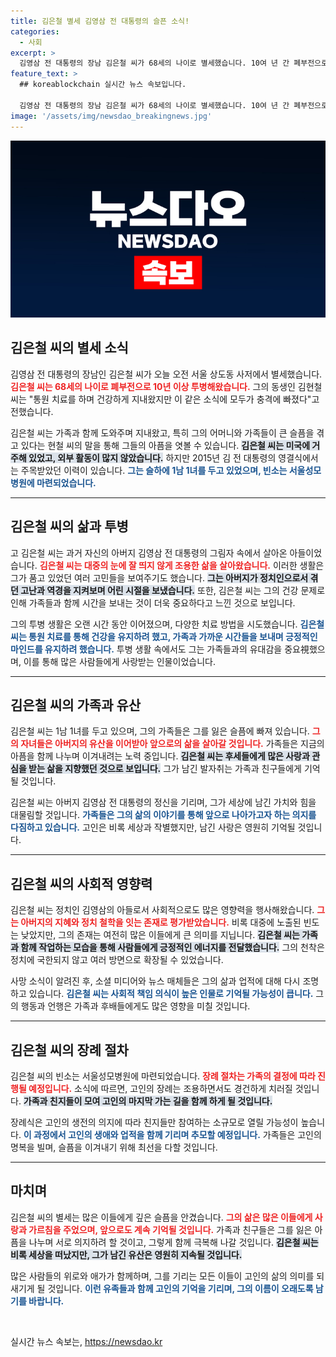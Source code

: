 ```yaml
---
title: 김은철 별세 김영삼 전 대통령의 슬픈 소식!
categories:
  - 사회
excerpt: >
  김영삼 전 대통령의 장남 김은철 씨가 68세의 나이로 별세했습니다. 10여 년 간 폐부전으로 투병해온 그는 가족들에게 큰 충격을 주었습니다. 빈소는 서울성모병원에 마련됐습니다.
feature_text: >
  ## koreablockchain 실시간 뉴스 속보입니다.

  김영삼 전 대통령의 장남 김은철 씨가 68세의 나이로 별세했습니다. 10여 년 간 폐부전으로 투병해온 그는 가족들에게 큰 충격을 주었습니다. 빈소는 서울성모병원에 마련됐습니다.
image: '/assets/img/newsdao_breakingnews.jpg'
---
```


<p><img src="/assets/img/newsdao_breakingnews.jpg" alt="koreablockchain 속보" /></p>

<h2 data-ke-size="size26">김은철 씨의 별세 소식</h2>

<p data-ke-size="size16">김영삼 전 대통령의 장남인 김은철 씨가 오늘 오전 서울 상도동 사저에서 별세했습니다. <b><span style="color: #ee2323;">김은철 씨는 68세의 나이로 폐부전으로 10년 이상 투병해왔습니다.</span></b> 그의 동생인 김현철 씨는 "통원 치료를 하며 건강하게 지내왔지만 이 같은 소식에 모두가 충격에 빠졌다"고 전했습니다.</p>

<p data-ke-size="size16">김은철 씨는 가족과 함께 도와주며 지내왔고, 특히 그의 어머니와 가족들이 큰 슬픔을 겪고 있다는 현철 씨의 말을 통해 그들의 아픔을 엿볼 수 있습니다. <b><span style="background-color: #21538527;">김은철 씨는 미국에 거주해 있었고, 외부 활동이 많지 않았습니다.</span></b> 하지만 2015년 김 전 대통령의 영결식에서는 주목받았던 이력이 있습니다. <b><span style="color: #1a5490;">그는 슬하에 1남 1녀를 두고 있었으며, 빈소는 서울성모병원에 마련되었습니다.</span></b></p>

<hr>

<h2 data-ke-size="size26">김은철 씨의 삶과 투병</h2>

<p data-ke-size="size16">고 김은철 씨는 과거 자신의 아버지 김영삼 전 대통령의 그림자 속에서 살아온 아들이었습니다. <b><span style="color: #ee2323;">김은철 씨는 대중의 눈에 잘 띄지 않게 조용한 삶을 살아왔습니다.</span></b> 이러한 생활은 그가 품고 있었던 여러 고민들을 보여주기도 했습니다. <b><span style="background-color: #21538527;">그는 아버지가 정치인으로서 겪던 고난과 역경을 지켜보며 어린 시절을 보냈습니다.</span></b> 또한, 김은철 씨는 그의 건강 문제로 인해 가족들과 함께 시간을 보내는 것이 더욱 중요하다고 느낀 것으로 보입니다.</p>

<p data-ke-size="size16">그의 투병 생활은 오랜 시간 동안 이어졌으며, 다양한 치료 방법을 시도했습니다. <b><span style="color: #1a5490;">김은철 씨는 통원 치료를 통해 건강을 유지하려 했고, 가족과 가까운 시간들을 보내며 긍정적인 마인드를 유지하려 했습니다.</span></b> 투병 생활 속에서도 그는 가족들과의 유대감을 중요視했으며, 이를 통해 많은 사람들에게 사랑받는 인물이었습니다.</p>

<hr>

<h2 data-ke-size="size26">김은철 씨의 가족과 유산</h2>

<p data-ke-size="size16">김은철 씨는 1남 1녀를 두고 있으며, 그의 가족들은 그를 잃은 슬픔에 빠져 있습니다. <b><span style="color: #ee2323;">그의 자녀들은 아버지의 유산을 이어받아 앞으로의 삶을 살아갈 것입니다.</span></b> 가족들은 지금의 아픔을 함께 나누며 이겨내려는 노력 중입니다. <b><span style="background-color: #21538527;">김은철 씨는 후세들에게 많은 사랑과 관심을 받는 삶을 지향했던 것으로 보입니다.</span></b> 그가 남긴 발자취는 가족과 친구들에게 기억될 것입니다.</p>

<p data-ke-size="size16">김은철 씨는 아버지 김영삼 전 대통령의 정신을 기리며, 그가 세상에 남긴 가치와 힘을 대물림할 것입니다. <b><span style="color: #1a5490;">가족들은 그의 삶의 이야기를 통해 앞으로 나아가고자 하는 의지를 다짐하고 있습니다.</span></b> 고인은 비록 세상과 작별했지만, 남긴 사랑은 영원히 기억될 것입니다.</p>

<hr>

<h2 data-ke-size="size26">김은철 씨의 사회적 영향력</h2>

<p data-ke-size="size16">김은철 씨는 정치인 김영삼의 아들로서 사회적으로도 많은 영향력을 행사해왔습니다. <b><span style="color: #ee2323;">그는 아버지의 지혜와 정치 철학을 잇는 존재로 평가받았습니다.</span></b> 비록 대중에 노출된 빈도는 낮았지만, 그의 존재는 여전히 많은 이들에게 큰 의미를 지닙니다. <b><span style="background-color: #21538527;">김은철 씨는 가족과 함께 작업하는 모습을 통해 사람들에게 긍정적인 에너지를 전달했습니다.</span></b> 그의 천착은 정치에 국한되지 않고 여러 방면으로 확장될 수 있었습니다.</p>

<p data-ke-size="size16">사망 소식이 알려진 후, 소셜 미디어와 뉴스 매체들은 그의 삶과 업적에 대해 다시 조명하고 있습니다. <b><span style="color: #1a5490;">김은철 씨는 사회적 책임 의식이 높은 인물로 기억될 가능성이 큽니다.</span></b> 그의 행동과 언행은 가족과 후배들에게도 많은 영향을 미칠 것입니다.</p>

<hr>

<h2 data-ke-size="size26">김은철 씨의 장례 절차</h2>

<p data-ke-size="size16">김은철 씨의 빈소는 서울성모병원에 마련되었습니다. <b><span style="color: #ee2323;">장례 절차는 가족의 결정에 따라 진행될 예정입니다.</span></b> 소식에 따르면, 고인의 장례는 조용하면서도 경건하게 치러질 것입니다. <b><span style="background-color: #21538527;">가족과 친지들이 모여 고인의 마지막 가는 길을 함께 하게 될 것입니다.</span></b></p>

<p data-ke-size="size16">장례식은 고인의 생전의 의지에 따라 친지들만 참여하는 소규모로 열릴 가능성이 높습니다. <b><span style="color: #1a5490;">이 과정에서 고인의 생애와 업적을 함께 기리며 추모할 예정입니다.</span></b> 가족들은 고인의 명복을 빌며, 슬픔을 이겨내기 위해 최선을 다할 것입니다.</p>

<hr>

<h2 data-ke-size="size26">마치며</h2>

<p data-ke-size="size16">김은철 씨의 별세는 많은 이들에게 깊은 슬픔을 안겼습니다. <b><span style="color: #ee2323;">그의 삶은 많은 이들에게 사랑과 가르침을 주었으며, 앞으로도 계속 기억될 것입니다.</span></b> 가족과 친구들은 그를 잃은 아픔을 나누며 서로 의지하려 할 것이고, 그렇게 함께 극복해 나갈 것입니다. <b><span style="background-color: #21538527;">김은철 씨는 비록 세상을 떠났지만, 그가 남긴 유산은 영원히 지속될 것입니다.</span></b></p>

<p data-ke-size="size16">많은 사람들의 위로와 애가가 함께하며, 그를 기리는 모든 이들이 고인의 삶의 의미를 되새기게 될 것입니다. <b><span style="color: #1a5490;">이런 유족들과 함께 고인의 기억을 기리며, 그의 이름이 오래도록 남기를 바랍니다.</span></b></p>

<p data-ke-size="size16">&nbsp;</p>
실시간 뉴스 속보는, <a href="https://newsdao.kr" rel="dofollow">https://newsdao.kr</a>



